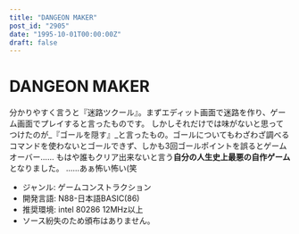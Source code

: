 ```yaml
---
title: "DANGEON MAKER"
post_id: "2905"
date: "1995-10-01T00:00:00Z"
draft: false
---
```


# DANGEON MAKER

分かりやすく言うと『迷路ツクール』。まずエディット画面で迷路を作り、ゲーム画面でプレイすると言ったものです。 しかしそれだけでは味がないと思ってつけたのが_『ゴールを隠す』_と言ったもの。ゴールについてもわざわざ調べるコマンドを使わないとゴールできず、しかも3回ゴールポイントを誤るとゲームオーバー…… もはや誰もクリア出来ないと言う**自分の人生史上最悪の自作ゲーム**となりました。 ……あぁ怖い怖い(笑 

  * ジャンル: ゲームコンストラクション
  * 開発言語: N88-日本語BASIC(86)
  * 推奨環境: intel 80286 12MHz以上
  * ソース紛失のため頒布はありません。
